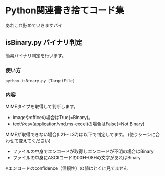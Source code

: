 # Python関連書き捨てコード集

あれこれ貯めていきますバイ

## isBinary.py バイナリ判定

簡易バイナリ判定を行います。  

<!-- more -->

### 使い方

```python
python isBinary.py [TargetFile]
```

### 内容
MIMEタイプを取得して判断します。
* imageやofficeの場合はTrue(=Binary)。   
* textやcsv(application/vnd.ms-excel)の場合はFalse(=Not Binary)  

MIMEが取得できない場合(L21〜L37)は以下で判定してます。
(使うシーンに合わせて変えてください)  
* ファイルの中身でエンコードが取得しエンコードが不明の場合はBinary
* ファイルの中身にASCIIコードの00H-08Hの文字があればBinary

※エンコードのconfidence（信頼性）の値はとくに見てません
